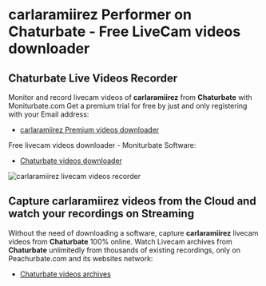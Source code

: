 # carlaramiirez Performer on Chaturbate - Free LiveCam videos downloader

## Chaturbate Live Videos Recorder

Monitor and record livecam videos of **carlaramiirez** from **Chaturbate** with Moniturbate.com
Get a premium trial for free by just and only registering with your Email address:
* [carlaramiirez Premium videos downloader](https://moniturbate.com/request-demo-licence-key.html)

Free livecam videos downloader - Moniturbate Software:
* [Chaturbate videos downloader](https://moniturbate.com/moniturbate-download-software.html)

![carlaramiirez livecam videos recorder](https://peachurnet.com/templates/moniturbate-software.png)


## Capture carlaramiirez videos from the Cloud and watch your recordings on Streaming

Without the need of downloading a software, capture **carlaramiirez** livecam videos from **Chaturbate** 100% online.
Watch Livecam archives from **Chaturbate** unlimitedly from thousands of existing recordings, only on Peachurbate.com and its websites network:
* [Chaturbate videos archives](https://peachurnet.com/)